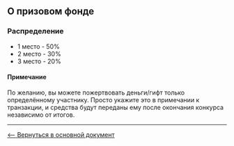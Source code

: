 ## О призовом фонде

### Распределение
* 1 место - 50%
* 2 место - 30%
* 3 место - 20%

#### Примечание
По желанию, вы можете пожертвовать деньги/гифт только определённому участнику. Просто укажите это в примечании к транзакции, и средства будут переданы ему после окончания конкурса независимо от итогов.

***
[&#10229; Вернуться в основной документ](main.md)
